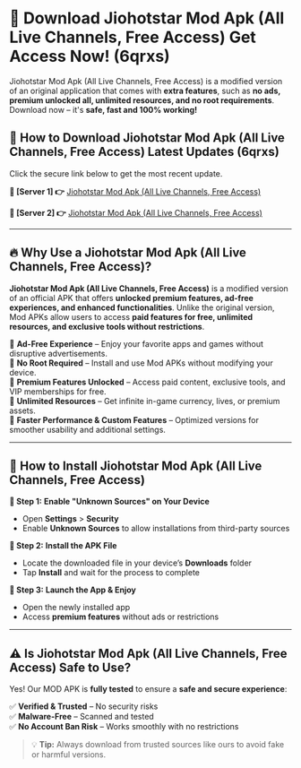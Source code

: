 # 🤖 Download Jiohotstar Mod Apk (All Live Channels, Free Access) Get Access Now! (6qrxs)

Jiohotstar Mod Apk (All Live Channels, Free Access) is a modified version of an original application that comes with **extra features**, such as **no ads, premium unlocked all, unlimited resources, and no root requirements**. Download now – it's **safe, fast and 100% working!**

## **📱 How to Download Jiohotstar Mod Apk (All Live Channels, Free Access) Latest Updates (6qrxs)**  
Click the secure link below to get the most recent update.  

 **📌 [Server 1] 👉** [Jiohotstar Mod Apk (All Live Channels, Free Access)](https://hapymods.com?title=Jiohotstar+Mod+Apk+(All+Live+Channels,+Free+Access))

 **📌 [Server 2] 👉** [Jiohotstar Mod Apk (All Live Channels, Free Access)](https://hapymods.com?title=Jiohotstar+Mod+Apk+(All+Live+Channels,+Free+Access))

---

## **🔥 Why Use a Jiohotstar Mod Apk (All Live Channels, Free Access)?**  

**Jiohotstar Mod Apk (All Live Channels, Free Access)** is a modified version of an official APK that offers **unlocked premium features, ad-free experiences, and enhanced functionalities**. Unlike the original version, Mod APKs allow users to access **paid features for free, unlimited resources, and exclusive tools without restrictions**.

🔽 **Ad-Free Experience** – Enjoy your favorite apps and games without disruptive advertisements.  
🔽 **No Root Required** – Install and use Mod APKs without modifying your device.  
🔽 **Premium Features Unlocked** – Access paid content, exclusive tools, and VIP memberships for free.  
🔽 **Unlimited Resources** – Get infinite in-game currency, lives, or premium assets.  
🔽 **Faster Performance & Custom Features** – Optimized versions for smoother usability and additional settings.  

---

## **🚀 How to Install Jiohotstar Mod Apk (All Live Channels, Free Access)**  

**🔹 Step 1:** **Enable "Unknown Sources" on Your Device**  
- Open **Settings** > **Security**  
- Enable **Unknown Sources** to allow installations from third-party sources  

**🔹 Step 2:** **Install the APK File**  
- Locate the downloaded file in your device’s **Downloads** folder  
- Tap **Install** and wait for the process to complete  

**🔹 Step 3:** **Launch the App & Enjoy**  
- Open the newly installed app  
- Access **premium features** without ads or restrictions  

---

## **⚠️ Is Jiohotstar Mod Apk (All Live Channels, Free Access) Safe to Use?**  

Yes! Our MOD APK is **fully tested** to ensure a **safe and secure experience**:

✅ **Verified & Trusted** – No security risks  
✅ **Malware-Free** – Scanned and tested  
✅ **No Account Ban Risk** – Works smoothly with no restrictions  

> 💡 **Tip:** Always download from trusted sources like ours to avoid fake or harmful versions.